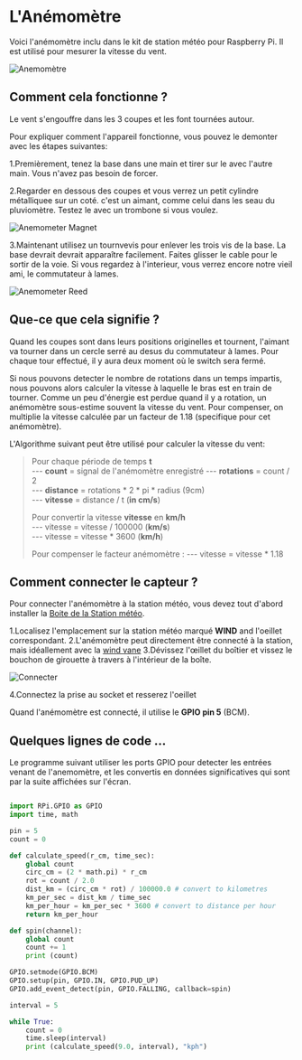 # L'Anémomètre

Voici l'anémomètre inclu dans le kit de station météo pour Raspberry Pi. Il est utilisé pour mesurer la vitesse du vent.

![Anemomètre](images/anemometer.png)

## Comment cela fonctionne ?

Le vent s'engouffre dans les 3 coupes et les font tournées autour.

Pour expliquer comment l'appareil fonctionne, vous pouvez le demonter avec les étapes suivantes: 

1.Premièrement, tenez la base dans une main et tirer sur le  avec l'autre main. Vous n'avez pas besoin de forcer.

2.Regarder en dessous des coupes et vous verrez un petit cylindre métalliquee sur un coté. c'est un aimant, comme celui dans les seau du pluviomètre. Testez le avec un trombone si vous voulez.

![Anemometer Magnet](images/anemometer_magnet.png)

3.Maintenant utilisez un tournvevis pour enlever les trois vis de la base. La base devrait devrait apparaître facilement. Faites glisser le cable pour le sortir de la voie. Si vous regardez à l'interieur, vous verrez encore notre vieil ami, le commutateur à lames.   

![Anemometer Reed](images/anemometer_reed.png)

## Que-ce que cela signifie ?

Quand les coupes sont dans leurs positions originelles et tournent, l'aimant va tourner dans un cercle serré au desus du commutateur à lames. Pour chaque tour effectué, il y aura deux moment où le switch sera fermé.

Si nous pouvons detecter le nombre de rotations dans un temps impartis, nous pouvons alors calculer la vitesse à laquelle le bras est en train de tourner. Comme un peu d'énergie est perdue quand il y a rotation, un anémomètre sous-estime souvent la vitesse du vent. Pour compenser, on multiplie la vitesse calculée par un facteur de 1.18 (specifique pour cet anémomètre).

L'Algorithme suivant peut être utilisé pour calculer la vitesse du vent:

> Pour chaque période de temps **t**  
> --- **count** = signal de l'anémomètre enregistré 
> --- **rotations** = count / 2  
> --- **distance** = rotations * 2 * pi * radius (9cm)  
> --- **vitesse** = distance / t (**in cm/s**)  
> 
> Pour convertir la vitesse **vitesse** en **km/h**  
> --- vitesse = vitesse / 100000 (**km/s**)  
> --- vitesse = vitesse * 3600 (**km/h**)  
> 
>Pour compenser le facteur anémomètre : 
> --- vitesse = vitesse * 1.18  

## Comment connecter le capteur ? 

Pour connecter l'anémomètre à la station météo, vous devez tout d'abord installer la [Boite de la Station météo](hardware-setup.md).

1.Localisez l'emplacement sur la station météo marqué **WIND** and l'oeillet correspondant.
2.L'anémomètre peut directement être connecté à la station, mais idéallement avec la [wind vane](wind_vane.md)
3.Dévissez l'œillet du boîtier et vissez le bouchon de girouette à travers à l'intérieur de la boîte.

  ![Connecter](images\Fix_Grommit.jpg)

4.Connectez la prise au socket et resserez l'oeillet 

Quand l'anémomètre est connecté, il utilise le **GPIO pin 5** (BCM).

## Quelques lignes de code ...

Le programme suivant utiliser les ports GPIO pour detecter les entrées venant de l'anemomètre, et les convertis en données significatives qui sont par la suite affichées sur l'écran. 

```python

import RPi.GPIO as GPIO 
import time, math

pin = 5
count = 0

def calculate_speed(r_cm, time_sec):
    global count
    circ_cm = (2 * math.pi) * r_cm
    rot = count / 2.0
    dist_km = (circ_cm * rot) / 100000.0 # convert to kilometres
    km_per_sec = dist_km / time_sec
    km_per_hour = km_per_sec * 3600 # convert to distance per hour
    return km_per_hour

def spin(channel):
    global count
    count += 1
    print (count)

GPIO.setmode(GPIO.BCM)
GPIO.setup(pin, GPIO.IN, GPIO.PUD_UP)
GPIO.add_event_detect(pin, GPIO.FALLING, callback=spin)

interval = 5

while True:
    count = 0
    time.sleep(interval)
    print (calculate_speed(9.0, interval), "kph")
```
